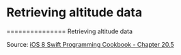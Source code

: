 # Retrieving altitude data
===============
Retrieving altitude data


Source: [iOS 8 Swift Programming Cookbook - Chapter 20.5](http://goo.gl/pvRtI8)
